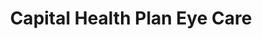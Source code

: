 ---
title: "Capital Health Plan Eye Care"
url: /tallahassee/capital-health-plan-eye-care/
shop: Optiker
---